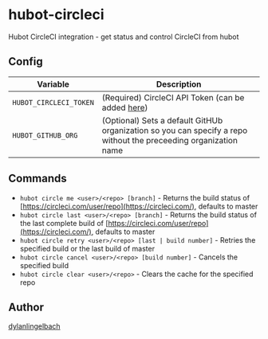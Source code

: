 hubot-circleci
==============

Hubot CircleCI integration - get status and control CircleCI from hubot

## Config
| Variable | Description |
| -------- | ----------- |
| `HUBOT_CIRCLECI_TOKEN` | (Required) CircleCI API Token (can be added [here](https://circleci.com/account/api)) |
| `HUBOT_GITHUB_ORG`     | (Optional) Sets a default GitHUb organization so you can specify a repo without the preceeding organization name |

## Commands
- `hubot circle me <user>/<repo> [branch]`  - Returns the build status of [https://circleci.com/user/repo](https://circleci.com/), defaults to master
- `hubot circle last <user>/<repo> [branch]`  - Returns the build status of the last complete build of [https://circleci.com/user/repo](https://circleci.com/), defaults to master
- `hubot circle retry <user>/<repo> [last | build number]`  - Retries the specified build or the last build of master
- `hubot circle cancel <user>/<repo> [build number]`  - Cancels the specified build
- `hubot circle clear <user>/<repo>`  - Clears the cache for the specified repo

## Author
[dylanlingelbach](https://github.com/dylanlingelbach/)
